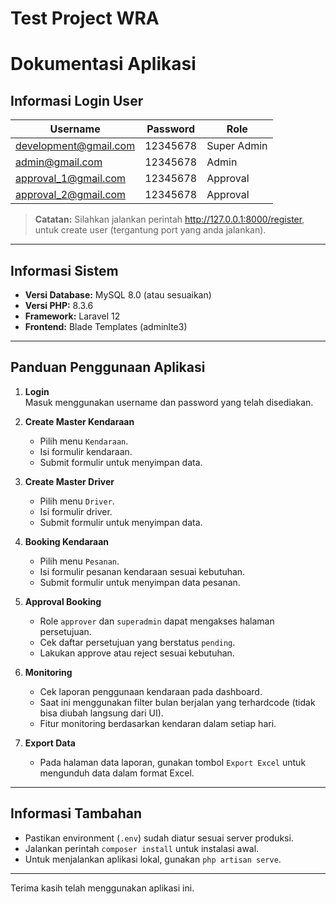 # Test Project WRA
# Dokumentasi Aplikasi

## Informasi Login User

| Username                | Password   | Role         |
|-------------------------|------------|--------------|
| development@gmail.com   | 12345678   | Super Admin  |
| admin@gmail.com         | 12345678   | Admin        |
| approval_1@gmail.com    | 12345678   | Approval     |
| approval_2@gmail.com    | 12345678   | Approval     |

> **Catatan:** Silahkan jalankan perintah http://127.0.0.1:8000/register, untuk create user (tergantung port yang anda jalankan).

---

## Informasi Sistem

- **Versi Database:** MySQL 8.0 (atau sesuaikan)
- **Versi PHP:** 8.3.6
- **Framework:** Laravel 12
- **Frontend:** Blade Templates (adminlte3)

---

## Panduan Penggunaan Aplikasi

1. **Login**  
   Masuk menggunakan username dan password yang telah disediakan.

2. **Create Master Kendaraan**
   - Pilih menu `Kendaraan`.
   - Isi formulir kendaraan.
   - Submit formulir untuk menyimpan data.

3. **Create Master Driver**
   - Pilih menu `Driver`.
   - Isi formulir driver.
   - Submit formulir untuk menyimpan data.

4. **Booking Kendaraan**  
   - Pilih menu `Pesanan`.
   - Isi formulir pesanan kendaraan sesuai kebutuhan.
   - Submit formulir untuk menyimpan data pesanan.

5. **Approval Booking**  
   - Role `approver` dan `superadmin` dapat mengakses halaman persetujuan.
   - Cek daftar persetujuan yang berstatus `pending`.
   - Lakukan approve atau reject sesuai kebutuhan.

6. **Monitoring**  
   - Cek laporan penggunaan kendaraan pada dashboard.
   - Saat ini menggunakan filter bulan berjalan yang terhardcode (tidak bisa diubah langsung dari UI).
   - Fitur monitoring berdasarkan kendaran dalam setiap hari.

7. **Export Data**  
   - Pada halaman data laporan, gunakan tombol `Export Excel` untuk mengunduh data dalam format Excel.

---

## Informasi Tambahan

- Pastikan environment (`.env`) sudah diatur sesuai server produksi.
- Jalankan perintah `composer install` untuk instalasi awal.
- Untuk menjalankan aplikasi lokal, gunakan `php artisan serve`.

---

Terima kasih telah menggunakan aplikasi ini.

